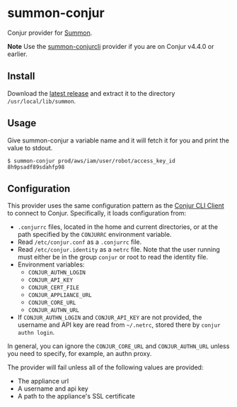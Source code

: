 # summon-conjur

Conjur provider for [Summon](https://conjurinc.github.io/summon/).

**Note** Use the [summon-conjurcli](https://github.com/conjurinc/summon-conjurcli) provider if you are on Conjur v4.4.0 or earlier.

## Install

Download the [latest release](https://github.com/conjurinc/summon-conjur/releases) and extract it to the directory `/usr/local/lib/summon`.

## Usage

Give summon-conjur a variable name and it will fetch it for you and print
the value to stdout.

```sh-session
$ summon-conjur prod/aws/iam/user/robot/access_key_id
8h9psadf89sdahfp98
```

## Configuration

This provider uses the same configuration pattern as the [Conjur CLI
Client](https://github.com/conjurinc/api-ruby#configuration) to connect to Conjur.
Specifically, it loads configuration from:

 * `.conjurrc` files, located in the home and current directories, or at the
    path specified by the `CONJURRC` environment variable.
 * Read `/etc/conjur.conf` as a `.conjurrc` file.
 * Read `/etc/conjur.identity` as a `netrc` file. Note that the user running must either be in the group `conjur` or root to read the identity file.
 * Environment variables:
    * `CONJUR_AUTHN_LOGIN`
    * `CONJUR_API_KEY`
    * `CONJUR_CERT_FILE`
    * `CONJUR_APPLIANCE_URL`
    * `CONJUR_CORE_URL`
    * `CONJUR_AUTHN_URL`
 * If `CONJUR_AUTHN_LOGIN` and `CONJUR_API_KEY` are not provided, the username and API key are read from `~/.netrc`, stored there by `conjur authn login`.

In general, you can ignore the `CONJUR_CORE_URL` and `CONJUR_AUTHN_URL` unless
you need to specify, for example, an authn proxy.

The provider will fail unless all of the following values are provided:

 * The appliance url
 * A username and api key
 * A path to the appliance's SSL certificate


